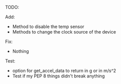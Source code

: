 TODO:

Add:
- Method to disable the temp sensor
- Methods to change the clock source of the device

Fix:
- Nothing

Test:
- option for get_accel_data to return in g or in m/s^2
- Test if my PEP 8 things didn't break anything
